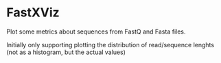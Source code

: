 FastXViz
========

Plot some metrics about sequences from FastQ and Fasta files.

Initially only supporting plotting the distribution of read/sequence lenghts
(not as a histogram, but the actual values)
